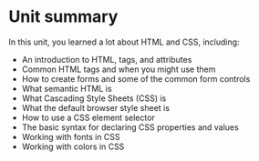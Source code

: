 # Unit summary

In this unit, you learned a lot about HTML and CSS, including:

-   An introduction to HTML, tags, and attributes
-   Common HTML tags and when you might use them
-   How to create forms and some of the common form controls
-   What semantic HTML is
-   What Cascading Style Sheets (CSS) is
-   What the default browser style sheet is
-   How to use a CSS element selector
-   The basic syntax for declaring CSS properties and values
-   Working with fonts in CSS
-   Working with colors in CSS